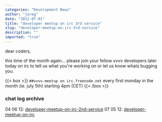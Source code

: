 ```yaml
---
categories: "Development News"
author: "joreg"
date: "2012-07-01"
title: "developer meetup on irc 3rd service"
slug: "developer-meetup-on-irc-3rd-service"
description: ""
imported: "true"
---
```



dear coders,

this time of the month again... please join your fellow vvvv developers later today on irc to tell us what you're working on or let us know whats bugging you. 

{{< box >}}
 `##vvvv-meetup on irc.freenode.net`
 every first monday in the month (ie. july 5th)
 starting 4pm (CET)
{{< /box >}}

### chat log archive

04 06 12: [developer-meetup-on-irc-2nd-service](/blog/2012/developer-meetup-on-irc-2nd-service)
07 05 12: [developer-meetup-on-irc](/blog/2012/developer-meetup-on-irc)

